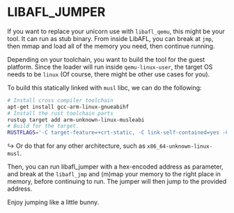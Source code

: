 # LIBAFL_JUMPER

If you want to replace your unicorn use with `libafl_qemu`, this might be your tool.
It can run as stub binary.
From inside LibAFL, you can break at `jmp`, then mmap and load all of the memory you need,
then continue running.

Depending on your toolchain, you want to build the tool for the guest platform.
Since the loader will run inside `qemu-linux-user`, the target OS needs to be `linux`
(Of course, there might be other use cases for you).

To build this statically linked with `musl` libc, we can do the following:

```sh
# Install cross compiler toolchain
apt-get install gcc-arm-linux-gnueabihf
# Install the rust toolchain parts
rustup target add arm-unknown-linux-musleabi
# Build for the target.
RUSTFLAGS='-C target-feature=+crt-static, -C link-self-contained=yes -C linker=arm-linux-gnueabi-gcc' cargo build --target=arm-unknown-linux-musleabi --release
```

↪ Or do that for any other architecture, such as `x86_64-unknown-linux-musl`.

Then, you can run libafl_jumper with a hex-encoded address as parameter, and break at the `libafl_jmp` and (m)map your memory to the right place in memory, before continuing to run.
The jumper will then jump to the provided address.

Enjoy jumping like a little bunny.
